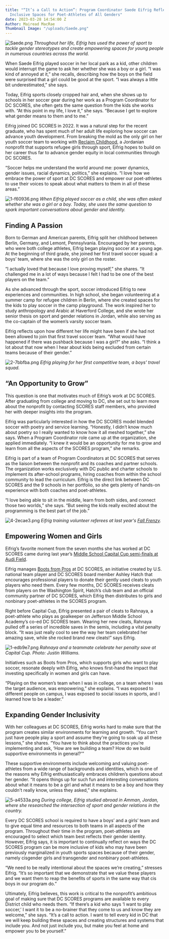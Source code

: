 ```yaml
---
title: "“It’s a Call to Action”: Program Coordinator Saede Eifrig Reflects on Creating
  Inclusive Spaces for Poet-Athletes of All Genders"
date: 2023-03-28 14:54:00 Z
Author: Mairead MacRae
Thumbnail Image: "/uploads/Saede.png"
---
```


![Saede.png](/uploads/Saede.png)
*Throughout her life, Eifrig has used the power of sport to tackle gender stereotypes and create empowering spaces for young people in numerous countries across the world.*













When Saede Eifrig played soccer in her local park as a kid, other children would interrupt the game to ask her whether she was a boy or a girl. “I was kind of annoyed at it,” she recalls, describing how the boys on the field were surprised that a girl could be good at the sport. “I was always a little bit underestimated,” she says.

Today, Eifrig sports closely cropped hair and, when she shows up to schools in her soccer gear during her work as a Program Coordinator for DC SCORES, she often gets the same question from the kids she works with. “At this point in my life, I love it,” she says. “Because I get to explore what gender means to them and to me.”

Eifrig joined DC SCORES in 2022. It was a natural step for the recent graduate, who has spent much of her adult life exploring how soccer can advance youth development. From breaking the mold as the only girl on her youth soccer team to working with [Reclaim Childhood](https://www.reclaimchildhood.org/), a Jordanian nonprofit that supports refugee girls through sport, Eifrig hopes to build on her career thus far to advance gender equity in local communities through DC SCORES.

“Soccer helps me understand the world around me: power dynamics, gender issues, racial dynamics, politics,” she explains. “I love how we embrace the power of sport at DC SCORES and empower our poet-athletes to use their voices to speak about what matters to them in all of these areas.”

![1-f60936.png](/uploads/1-f60936.png)
*When Eifrig played soccer as a child, she was often asked whether she was a girl or a boy. Today, she uses the same question to spark important conversations about gender and identity.*

## Finding A Passion

Born to German and American parents, Eifrig split her childhood between Berlin, Germany, and Lemont, Pennsylvania. Encouraged by her parents, who were both college athletes, Eifrig began playing soccer at a young age. At the beginning of third grade, she joined her first travel soccer squad: a boys’ team, where she was the only girl on the roster.

“I actually loved that because I love proving myself,” she shares. “It challenged me in a lot of ways because I felt I had to be one of the best players on the team.”

As she advanced through the sport, soccer introduced Eifrig to new experiences and communities. In high school, she began volunteering at a summer camp for refugee children in Berlin, where she created spaces for the kids to play soccer in the camp playground. The work inspired her to study anthropology and Arabic at Haverford College, and she wrote her senior thesis on sport and gender relations in Jordan, while also serving as the co-captain of the women’s varsity soccer team.

Eifrig reflects upon how different her life might have been if she had not been allowed to join that first travel soccer team. “What would have happened if there was pushback because I was a girl?” she asks. “I think a lot about that now when I hear about kids being excluded from certain teams because of their gender.”

![2-7bbfba.png](/uploads/2-7bbfba.png)
*Eifrig playing for her first competitive team, a boys' travel squad.*

## “An Opportunity to Grow”

This question is one that motivates much of Eifrig’s work at DC SCORES. After graduating from college and moving to DC, she set out to learn more about the nonprofit by contacting SCORES staff members, who provided her with deeper insights into the program.

Eifrig was particularly interested in how the DC SCORES model blended soccer with poetry and service learning. “Honestly, I didn’t know much about poetry so I really wanted to know how it all meshed together,” she says. When a Program Coordinator role came up at the organization, she applied immediately. “I knew it would be an opportunity for me to grow and learn from all the aspects of the SCORES program,” she remarks.

Eifrig is part of a team of Program Coordinators at DC SCORES that serves as the liaison between the nonprofit and its coaches and partner schools. The organization works exclusively with DC public and charter schools to implement its after-school programs, hiring coaches from within the school community to lead the curriculum. Eifrig is the direct link between DC SCORES and the 9 schools in her portfolio, so she gets plenty of hands-on experience with both coaches and poet-athletes.

“I love being able to sit in the middle, learn from both sides, and connect those two worlds,” she says. “But seeing the kids really excited about the programming is the best part of the job.”

![4-2ecae3.png](/uploads/4-2ecae3.png)
*Eifrig training volunteer referees at last year's [Fall Frenzy](https://www.dcscores.org/blog/2022/10/dc-scores-fall-frenzy-2022).*

## Empowering Women and Girls

Eifrig’s favorite moment from the seven months she has worked at DC SCORES came during last year’s [Middle School Capital Cup semi-finals at Audi Field](https://www.dcscores.org/blog/2022/11/twelve-middle-school-teams-compete-at-the-districts-most-iconic-soccer-venues-in-dc-scores-capital-cup-championships).

Eifrig manages [Boots from Pros](https://magazine.byu.edu/article/going-forth-giving-em-the-boot/) at DC SCORES, an initiative created by U.S. national team player and DC SCORES board member Ashley Hatch that encourages professional players to donate their gently used cleats to youth players who need them. Every few months, DC SCORES receives cleats from players on the Washington Spirit, Hatch’s club team and an official community partner of DC SCORES, which Eifrig then distributes to girls and nonbinary poet-athletes in the SCORES program.

Right before Capital Cup, Eifrig presented a pair of cleats to Rahnaya, a poet-athlete who plays as goalkeeper on Jefferson Middle School Academy’s co-ed DC SCORES team. Wearing her new cleats, Rahnaya pulled off a series of incredible saves in the semis, including a vital penalty block. “It was just really cool to see the way her team celebrated her amazing save, while she rocked brand new cleats!” says Eifrig.

![1-edb9e7.png](/uploads/1-edb9e7.png)
*Rahnaya and a teammate celebrate her penalty save at Capital Cup. Photo: Justin Williams.*

Initiatives such as Boots from Pros, which supports girls who want to play soccer, resonate deeply with Eifrig, who knows first-hand the impact that investing specifically in women and girls can have.

“Playing on the women’s team when I was in college, on a team where I was the target audience, was empowering,” she explains. “I was exposed to different people on campus, I was exposed to social issues in sports, and I learned how to be a leader.”

## Expanding Gender Inclusivity

With her colleagues at DC SCORES, Eifrig works hard to make sure that the program creates similar environments for learning and growth. “You can’t just have people play a sport and assume they're going to soak up all these lessons,” she shares. “You have to think about the practices you’re implementing and ask, ‘How are we building a team? How do we build supportive environments in general?’”

These supportive environments include welcoming and valuing poet-athletes from a wide range of backgrounds and identities, which is one of the reasons why Eifrig enthusiastically embraces children’s questions about her gender. “It opens things up for such fun and interesting conversations about what it means to be a girl and what it means to be a boy and how they couldn't really know, unless they asked,” she explains.

![5-a4533a.png](/uploads/5-a4533a.png)
*During college, Eifrig studied abroad in Amman, Jordan, where she researched the intersection of sport and gender relations in the country.*

Every DC SCORES school is required to have a boys’ and a girls’ team and to give equal time and resources to both teams in all aspects of the program. Throughout their time in the program, poet-athletes are encouraged to select which team best reflects their gender identity. However, Eifrig says, it is important to continually reflect on ways the DC SCORES program can be more inclusive of kids who may have been previously marginalized in youth sports spaces because of their gender, namely cisgender girls and transgender and nonbinary poet-athletes.

“We need to be really intentional about the spaces we’re creating,” stresses Eifrig. “It’s so important that we demonstrate that we value these players and we want them to reap the benefits of sports in the same way that cis boys in our program do.”

Ultimately, Eifrig believes, this work is critical to the nonprofit’s ambitious goal of making sure that DC SCORES programs are available to every District child who needs them. “If there’s a kid who says ‘I want to play soccer,’ I want it to be a no-brainer that they come to us and know they are welcome,” she says. “It’s a call to action. I want to tell every kid in DC that we will keep building these spaces and creating structures and systems that include you. And not just include you, but make you feel at home and empower you to be yourself.”